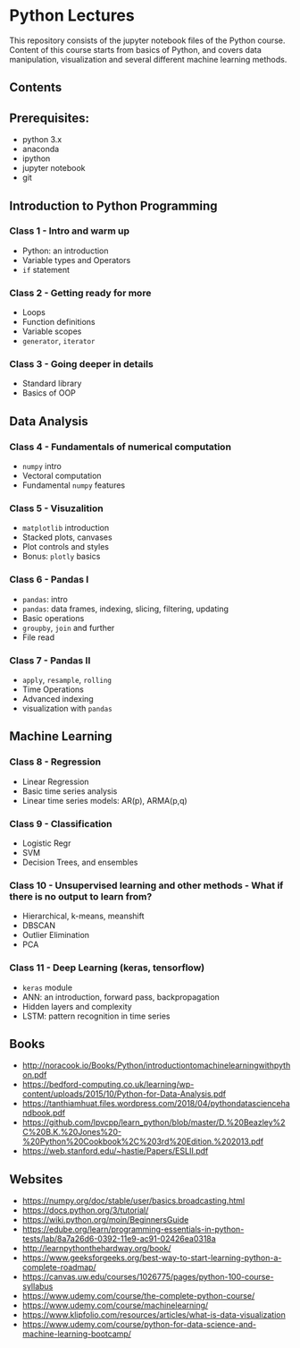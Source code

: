 # Python Lectures

This repository consists of the jupyter notebook files of the Python course. Content of this course starts from basics of Python, and covers data manipulation, visualization and several different machine learning methods.

## Contents

## Prerequisites:
- python 3.x
- anaconda
- ipython
- jupyter notebook
- git
 
## Introduction to Python Programming
### Class 1 - Intro and warm up
- Python: an introduction
- Variable types and Operators
- `if` statement

### Class 2 - Getting ready for more
- Loops
- Function definitions
- Variable scopes
- `generator`, `iterator`

### Class 3 - Going deeper in details
- Standard library
- Basics of OOP

## Data Analysis
### Class 4 - Fundamentals of numerical computation
- `numpy` intro
- Vectoral computation
- Fundamental `numpy` features

### Class 5 - Visuzalition
- `matplotlib` introduction
- Stacked plots, canvases
- Plot controls and styles
- Bonus: `plotly` basics

### Class 6 - Pandas I
- `pandas`: intro
- `pandas`: data frames, indexing, slicing, filtering, updating
- Basic operations
- `groupby`, `join` and further
- File read

### Class 7 - Pandas II
- `apply`, `resample`, `rolling`
- Time Operations
- Advanced indexing
- visualization with `pandas`

## Machine Learning

### Class 8 - Regression
- Linear Regression
- Basic time series analysis
- Linear time series models: AR(p), ARMA(p,q)

### Class 9 - Classification
- Logistic Regr
- SVM
- Decision Trees, and ensembles

### Class 10 - Unsupervised learning and other methods - What if there is no output to learn from?
- Hierarchical, k-means, meanshift
- DBSCAN
- Outlier Elimination
- PCA

### Class 11 - Deep Learning (keras, tensorflow)
- `keras` module
- ANN: an introduction, forward pass, backpropagation
- Hidden layers and complexity
- LSTM: pattern recognition in time series


## Books
* http://noracook.io/Books/Python/introductiontomachinelearningwithpython.pdf
* https://bedford-computing.co.uk/learning/wp-content/uploads/2015/10/Python-for-Data-Analysis.pdf
* https://tanthiamhuat.files.wordpress.com/2018/04/pythondatasciencehandbook.pdf
* https://github.com/lpvcpp/learn_python/blob/master/D.%20Beazley%2C%20B.K.%20Jones%20-%20Python%20Cookbook%2C%203rd%20Edition.%202013.pdf
* https://web.stanford.edu/~hastie/Papers/ESLII.pdf

## Websites
* https://numpy.org/doc/stable/user/basics.broadcasting.html
* https://docs.python.org/3/tutorial/
* https://wiki.python.org/moin/BeginnersGuide
* https://edube.org/learn/programming-essentials-in-python-tests/lab/8a7a26d6-0392-11e9-ac91-02426ea0318a
* http://learnpythonthehardway.org/book/
* https://www.geeksforgeeks.org/best-way-to-start-learning-python-a-complete-roadmap/
* https://canvas.uw.edu/courses/1026775/pages/python-100-course-syllabus
* https://www.udemy.com/course/the-complete-python-course/
* https://www.udemy.com/course/machinelearning/
* https://www.klipfolio.com/resources/articles/what-is-data-visualization
* https://www.udemy.com/course/python-for-data-science-and-machine-learning-bootcamp/
